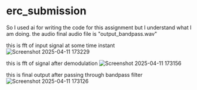 # erc_submission
So I used ai for writing the code for this assignment but I understand what I am doing.
the audio final audio file is "output_bandpass.wav"

this is fft of input signal at some time instant
![Screenshot 2025-04-11 173229](https://github.com/user-attachments/assets/948288b4-0905-405e-a23a-c390fda77ee3)

this is fft of signal after demodulation
![Screenshot 2025-04-11 173156](https://github.com/user-attachments/assets/a9302e48-a008-4a8b-9dfc-faf1a840b77b)

this is final output after passing through bandpass filter
![Screenshot 2025-04-11 173126](https://github.com/user-attachments/assets/cd33db4d-56bb-482a-b79e-28970fda23c5)
